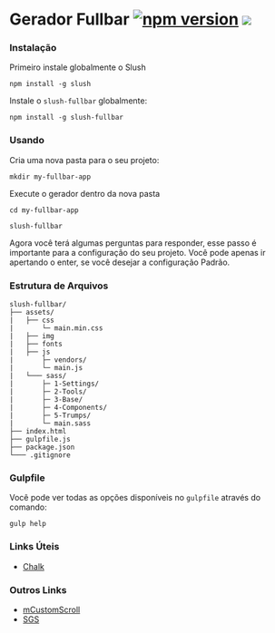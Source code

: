 # Gerador Fullbar [![npm version](https://badge.fury.io/js/slush-fullbar.svg)](https://badge.fury.io/js/slush-fullbar) [![](https://img.shields.io/badge/unicorn-approved-ff69b4.svg)](https://www.youtube.com/watch?v=9auOCbH5Ns4)

### Instalação

Primeiro instale globalmente o Slush
```
npm install -g slush
```

Instale o `slush-fullbar` globalmente:
```
npm install -g slush-fullbar
```

### Usando
Cria uma nova pasta para o seu projeto:
```
mkdir my-fullbar-app
```

Execute o gerador dentro da nova pasta
```
cd my-fullbar-app

slush-fullbar
```

Agora você terá algumas perguntas para responder, esse passo é importante para a configuração do seu projeto. Você pode apenas ir apertando o enter, se você desejar a configuração Padrão.

### Estrutura de Arquivos
```
slush-fullbar/
├── assets/
|   ├── css
|       └─ main.min.css
|   ├── img
|   ├── fonts
|   ├── js
|       ├─ vendors/
|       └─ main.js
|   └─── sass/
|       ├─ 1-Settings/
|       ├─ 2-Tools/
|       ├─ 3-Base/
|       ├─ 4-Components/
|       ├─ 5-Trumps/
|       └─ main.sass
├── index.html
├── gulpfile.js
├── package.json
└─── .gitignore
```

### Gulpfile
Você pode ver todas as opções disponíveis no `gulpfile` através do comando:
```
gulp help
```

### Links Úteis
- [Chalk](https://github.com/chalk/chalk)

### Outros Links
- [mCustomScroll](http://manos.malihu.gr/jquery-custom-content-scroller/)
- [SGS](http://diogomoretti.github.io/sgs/)
